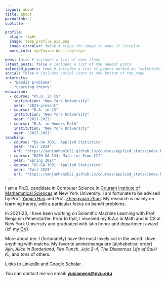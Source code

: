 ```yaml
---
layout: about
title: about
permalink: /
subtitle:

profile:
  align: right
  image: temp_profile_pic.png
  image_circular: false # crops the image to make it circular
  more_info: <p>Yuxiao Wen (top)</p>

news: false # includes a list of news items
latest_posts: false # includes a list of the newest posts
selected_papers: true # includes a list of papers marked as "selected={true}"
social: false # includes social icons at the bottom of the page
interests:
  - "Bandit problems"
  - "Learning theory"
education:
  - course: "Ph.D. in CS"
    institution: "New York University"
    year: "2021-present"
  - course: "B.A. in CS"
    institution: "New York University"
    year: "2017-2021"
  - course: "B.A. in Honors Math"
    institution: "New York University"
    year: "2017-2021"
teaching:
  - course: "DS-GA 3001: Applied Statistics"
    year: "Fall 2024"
    url: "https://yanjunhan2021.github.io/courses/applied_stats/index.html"
  - course: "MATH-UA 133: Math for Econ III"
    year: "Spring 2024"
  - course: "DS-GA 3001: Applied Statistics"
    year: "Fall 2023"
    url: "https://yanjunhan2021.github.io/courses/applied_stats/index.html"
---
```


I am a Ph.D. candidate in Computer Science in [Courant Institute of Mathematical Sciences](https://cims.nyu.edu/dynamic/) at New York University. I am fortunate to be advised by Prof. [Yanjun Han](https://yanjunhan2021.github.io/) and Prof. [Zhengyuan Zhou](https://pages.stern.nyu.edu/~zzhou/index.html). My research is mainly on learning theory, with a particular focus on bandit problems.

In 2021-23, I have been working on Scientific Machine Learning with Prof. Benjamin Peherstorfer. Prior to that, I received my B.A.s in Math and in CS at New York University and graduated with latin honor and department award (cf. my [CV](/assets/pdf/Curriculum_Vitae_Yuxiao_Wen.pdf)).

More about me: I (fortunately) have the most lovely cat in the world. I love anything with matcha. My favorite anime/manga are (alphabetical order) *Ajin*, *Alice in Borderland*, *Fire Punch*, *Jojo 2-4*, *The Disastrous Life of Saiki K.*, and tons of others.

Links to [LinkedIn](https://www.linkedin.com/in/yuxiao-wen-4b3162161/) and [Google Scholar](https://scholar.google.com/citations?hl=en&user=uXJoQCAAAAAJ).

You can contact me via email: **yuxiaowen@nyu.edu**